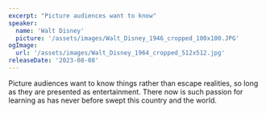 ```yaml
---
excerpt: "Picture audiences want to know"
speaker:
  name: 'Walt Disney'
  picture: '/assets/images/Walt_Disney_1946_cropped_100x100.JPG'
ogImage:
  url: '/assets/images/Walt_Disney_1964_cropped_512x512.jpg'
releaseDate: '2023-08-08'
---
```


Picture audiences want to know things rather than escape realities, so long as they are presented as entertainment. There now is such passion for learning as has never before swept this country and the world.
